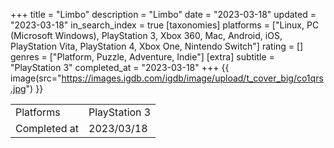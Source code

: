 +++
title = "Limbo"
description = "Limbo"
date = "2023-03-18"
updated = "2023-03-18"
in_search_index = true
[taxonomies]
platforms = ["Linux, PC (Microsoft Windows), PlayStation 3, Xbox 360, Mac, Android, iOS, PlayStation Vita, PlayStation 4, Xbox One, Nintendo Switch"]
rating = []
genres = ["Platform, Puzzle, Adventure, Indie"]
[extra]
subtitle = "PlayStation 3"
completed_at = "2023-03-18"
+++
{{ image(src="https://images.igdb.com/igdb/image/upload/t_cover_big/co1qrs.jpg") }}

|              |            |
| ------------ | ---------- |
| Platforms    | PlayStation 3 |
| Completed at | 2023/03/18 |

